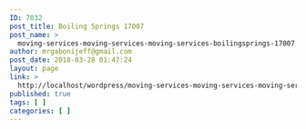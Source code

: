 ```yaml
---
ID: 7032
post_title: Boiling Springs 17007
post_name: >
  moving-services-moving-services-moving-services-boilingsprings-17007
author: mrgabonijeff@gmail.com
post_date: 2018-03-28 01:47:24
layout: page
link: >
  http://localhost/wordpress/moving-services-moving-services-moving-services-boilingsprings-17007/
published: true
tags: [ ]
categories: [ ]
---
```

